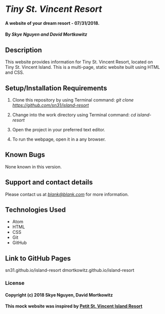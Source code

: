 # _Tiny St. Vincent Resort_

#### A website of your dream resort - 07/31/2018.

#### By _Skye Nguyen and David Mortkowitz_

## Description

This website provides information for Tiny St. Vincent Resort, located on Tiny St. Vincent Island. This is a multi-page, static website built using HTML and CSS.

## Setup/Installation Requirements

1. Clone this repository by using Terminal command:
*git clone https://github.com/sn31/island-resort*

2. Change into the work directory using Terminal command:
*cd island-resort*

3. Open the project in your preferred text editor.

4. To run the webpage, open it in a any browser.

## Known Bugs

None known in this version.

## Support and contact details

Please contact us at *blank@blank.com* for more information.

## Technologies Used

* Atom
* HTML
* CSS
* Git
* GitHub

## Link to GitHub Pages

sn31.github.io/island-resort
dmortkowitz.github.io/island-resort

### License

#### Copyright (c) 2018 Skye Nguyen, David Mortkowitz

#### This mock website was inspired by [Petit St. Vincent Island Resort](http://www.petitstvincent.com)
